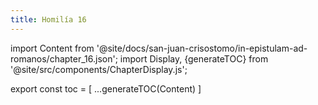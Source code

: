 ```yaml
---
title: Homilía 16
---
```


import Content from '@site/docs/san-juan-crisostomo/in-epistulam-ad-romanos/chapter_16.json';
import Display, {generateTOC} from '@site/src/components/ChapterDisplay.js';

<Display data={Content} />

export const toc = [
  ...generateTOC(Content)
]

